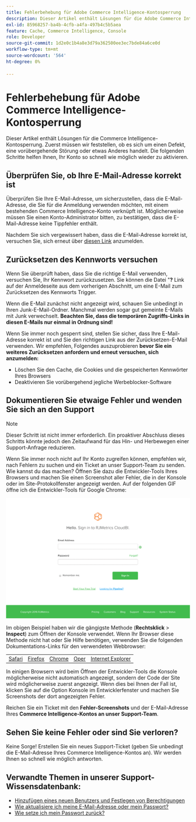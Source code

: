 ```yaml
---
title: Fehlerbehebung für Adobe Commerce Intelligence-Kontosperrung
description: Dieser Artikel enthält Lösungen für die Adobe Commerce Intelligence-Kontosperrung. Zuerst müssen wir feststellen, ob es sich um einen Defekt, eine vorübergehende Störung oder etwas Anderes handelt. Die folgenden Schritte helfen Ihnen, Ihr Konto so schnell wie möglich wieder zu aktivieren.
exl-id: 85968257-ba4b-4cfb-a4fa-497b4c5b5aea
feature: Cache, Commerce Intelligence, Console
role: Developer
source-git-commit: 1d2e0c1b4a8e3d79a362500ee3ec7bde84a6ce0d
workflow-type: tm+mt
source-wordcount: '564'
ht-degree: 0%

---
```


# Fehlerbehebung für Adobe Commerce Intelligence-Kontosperrung

<!--
BOB: Is this in TOC?
-->

Dieser Artikel enthält Lösungen für die Commerce Intelligence-Kontosperrung. Zuerst müssen wir feststellen, ob es sich um einen Defekt, eine vorübergehende Störung oder etwas Anderes handelt. Die folgenden Schritte helfen Ihnen, Ihr Konto so schnell wie möglich wieder zu aktivieren.

## Überprüfen Sie, ob Ihre E-Mail-Adresse korrekt ist

Überprüfen Sie Ihre E-Mail-Adresse, um sicherzustellen, dass die E-Mail-Adresse, die Sie für die Anmeldung verwenden möchten, mit einem bestehenden Commerce Intelligence-Konto verknüpft ist. Möglicherweise müssen Sie einen Konto-Administrator bitten, zu bestätigen, dass die E-Mail-Adresse keine Tippfehler enthält.

Nachdem Sie sich vergewissert haben, dass die E-Mail-Adresse korrekt ist, versuchen Sie, sich erneut über [diesen Link](https://dashboard.rjmetrics.com/v2/session/create#/) anzumelden.

## Zurücksetzen des Kennworts versuchen

Wenn Sie überprüft haben, dass Sie die richtige E-Mail verwenden, versuchen Sie, Ihr Kennwort zurückzusetzen. Sie können die Datei &quot;**?** Link auf der Anmeldeseite aus dem vorherigen Abschnitt, um eine E-Mail zum Zurücksetzen des Kennworts Trigger.

Wenn die E-Mail zunächst nicht angezeigt wird, schauen Sie unbedingt in Ihren Junk-E-Mail-Ordner. Manchmal werden sogar gut gemeinte E-Mails mit Junk verwechselt. **Beachten Sie, dass die temporären Zugriffs-Links in diesen E-Mails nur einmal in Ordnung sind!**

Wenn Sie immer noch gesperrt sind, stellen Sie sicher, dass Ihre E-Mail-Adresse korrekt ist und Sie den richtigen Link aus der Zurücksetzen-E-Mail verwenden. Wir empfehlen, Folgendes auszuprobieren **bevor Sie ein weiteres Zurücksetzen anfordern und erneut versuchen, sich anzumelden:**

* Löschen Sie den Cache, die Cookies und die gespeicherten Kennwörter Ihres Browsers
* Deaktivieren Sie vorübergehend jegliche Werbeblocker-Software

## Dokumentieren Sie etwaige Fehler und wenden Sie sich an den Support

>[!NOTE]
>
>Dieser Schritt ist nicht immer erforderlich. Ein proaktiver Abschluss dieses Schritts könnte jedoch den Zeitaufwand für das Hin- und Herbewegen einer Support-Anfrage reduzieren.

Wenn Sie immer noch nicht auf Ihr Konto zugreifen können, empfehlen wir, nach Fehlern zu suchen und ein Ticket an unser Support-Team zu senden. Wie kannst du das machen? Öffnen Sie dazu die Entwickler-Tools Ihres Browsers und machen Sie einen Screenshot aller Fehler, die in der Konsole oder im Site-Protokollfenster angezeigt werden. Auf der folgenden GIF öffne ich die Entwickler-Tools für Google Chrome:

![Öffnen der Entwicklertools von Chrome.](assets/Opening_Chrome_dev_tools.gif)

Im obigen Beispiel haben wir die gängigste Methode (**Rechtsklick** > **Inspect**) zum Öffnen der Konsole verwendet. Wenn Ihr Browser diese Methode nicht hat oder Sie Hilfe benötigen, verwenden Sie die folgenden Dokumentations-Links für den verwendeten Webbrowser:

<table>
<tbody>
<tr>
<td><a href="https://www.technipages.com/mac-os-x-enable-web-inspector-in-safari">Safari</a></td>
<td><a href="https://developer.mozilla.org/en-US/docs/Tools/Web_Console/Opening_the_Web_Console">Firefox</a></td>
<td><a href="https://developers.google.com/web/tools/chrome-devtools/?hl=en">Chrome</a></td>
<td><a href="https://www.opera.com/dragonfly/documentation/">Oper</a></td>
<td><a href="https://msdn.microsoft.com/en-us/library/gg589512(v=vs.85).aspx#OpeningTools">Internet Explorer</a></td>
</tr>
</tbody>
</table>

In einigen Browsern wird beim Öffnen der Entwickler-Tools die Konsole möglicherweise nicht automatisch angezeigt, sondern der Code der Site wird möglicherweise zuerst angezeigt. Wenn dies bei Ihnen der Fall ist, klicken Sie auf die Option Konsole im Entwicklerfenster und machen Sie Screenshots der dort angezeigten Fehler.

Reichen Sie ein Ticket mit den **Fehler-Screenshots** und der E-Mail-Adresse Ihres **Commerce Intelligence-Kontos an unser Support-Team**.

## Sehen Sie keine Fehler oder sind Sie verloren?

Keine Sorge! Erstellen Sie ein neues Support-Ticket (geben Sie unbedingt die E-Mail-Adresse Ihres Commerce Intelligence-Kontos an). Wir werden Ihnen so schnell wie möglich antworten.

## Verwandte Themen in unserer Support-Wissensdatenbank:

* [Hinzufügen eines neuen Benutzers und Festlegen von Berechtigungen](https://experienceleague.adobe.com/docs/commerce-business-intelligence/mbi/administrator/user-mgmt/user-management.html)
* [Wie aktualisiere ich meine E-Mail-Adresse oder mein Passwort?](https://experienceleague.adobe.com/docs/commerce-business-intelligence/mbi/administrator/user-mgmt/create-user.html)
* [Wie setze ich mein Passwort zurück?](https://experienceleague.adobe.com/docs/commerce-business-intelligence/mbi/administrator/user-mgmt/reset-password.html)
